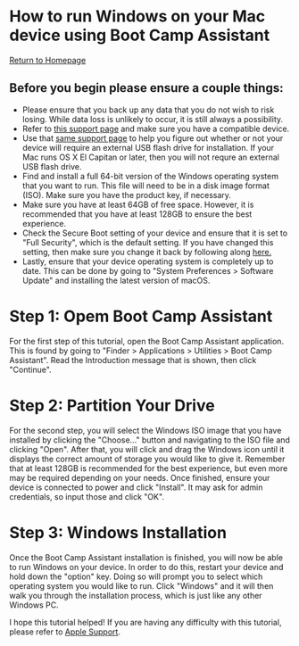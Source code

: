 # How to run Windows on your Mac device using Boot Camp Assistant
[Return to Homepage](README.md)

## Before you begin please ensure a couple things:
- Please ensure that you back up any data that you do not wish to risk losing. While data loss is unlikely to occur, it is still always a possibility. 
- Refer to [this support page](https://support.apple.com/en-us/HT201468) and make sure you have a compatible device.
- Use that [same support page](https://support.apple.com/en-us/HT201468) to help you figure out whether or not your device will require an external USB flash drive for installation. If your Mac runs OS X El Capitan or later, then you will not requre an external USB flash drive. 
- Find and install a full 64-bit version of the Windows operating system that you want to run. This file will need to be in a disk image format (ISO). Make sure you have the product key, if necessary. 
- Make sure you have at least 64GB of free space. However, it is recommended that you have at least 128GB to ensure the best experience. 
- Check the Secure Boot setting of your device and ensure that it is set to "Full Security", which is the default setting. If you have changed this setting, then make sure you change it back by following along [here.](https://support.apple.com/en-us/HT208198)
- Lastly, ensure that your device operating system is completely up to date. This can be done by going to "System Preferences > Software Update" and installing the latest version of macOS. 


# Step 1: Opem Boot Camp Assistant
For the first step of this tutorial, open the Boot Camp Assistant application. This is found by going to "Finder > Applications > Utilities > Boot Camp Assistant". Read the Introduction message that is shown, then click "Continue". 

# Step 2: Partition Your Drive
For the second step, you will select the Windows ISO image that you have installed by clicking the "Choose..." button and navigating to the ISO file and clicking "Open". After that, you will click and drag the Windows icon until it displays the correct amount of storage you would like to give it. Remember that at least 128GB is recommended for the best experience, but even more may be required depending on your needs. Once finished, ensure your device is connected to power and click "Install". It may ask for admin credentials, so input those and click "OK".

# Step 3: Windows Installation
Once the Boot Camp Assistant installation is finished, you will now be able to run Windows on your device. In order to do this, restart your device and hold down the "option" key. Doing so will prompt you to select which operating system you would like to run. Click "Windows" and it will then walk you through the installation process, which is just like any other Windows PC.

I hope this tutorial helped! If you are having any difficulty with this tutorial, please refer to [Apple Support](https://support.apple.com/en-us/HT208198).
